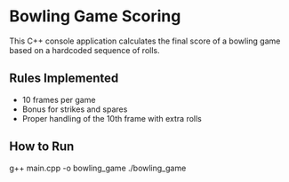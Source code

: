# Bowling Game Scoring

This C++ console application calculates the final score of a bowling game based on a hardcoded sequence of rolls.

## Rules Implemented

- 10 frames per game
- Bonus for strikes and spares
- Proper handling of the 10th frame with extra rolls

## How to Run
g++ main.cpp -o bowling_game
./bowling_game
